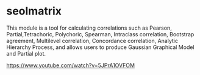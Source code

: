 # seolmatrix

This module is a tool for calculating correlations such as Pearson, Partial,Tetrachoric, Polychoric, Spearman, Intraclass correlation, Bootstrap agreement, Multilevel correlation, Concordance correlation, Analytic Hierarchy Process, and allows users to produce Gaussian Graphical Model and Partial plot.

https://www.youtube.com/watch?v=5JPrA1OVFOM
